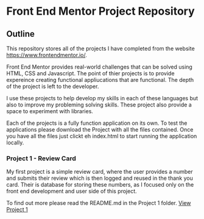 # Front End Mentor Project Repository
## Outline
This repository stores all of the projects I have completed from the website https://www.frontendmentor.io/.

Front End Mentor provides real-world challenges that can be solved using HTML, CSS and Javascript. The point of thier projects is to provide expereince creating functional appliucations that are functional. The depth of the project is left to the developer.

I use these projects to help develop my skills in each of these languages but also to improve my probleming solving skills. These project also provide a space to experiment with libraries.

Each of the projects is a fully function application on its own. To test the applications please download the Project with all the files contained. Once you have all the files just clickt eh index.html to start running the application locally. 

### Project 1 - Review Card
My first project is a simple review card, where the user provides a number and submits their review which is then logged and reused in the thank you card. Their is database for storing these numbers, as I focused only on the front end development and user side of this project.

To find out more please read the README.md in the Project 1 folder. [View Project 1](/FrontEndMentorProjects/project-product-review/)
